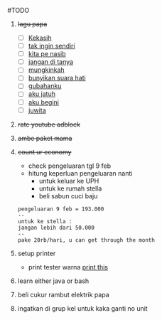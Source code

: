 #TODO

1. ~~lagu papa~~
    - [ ] [Kekasih](https://youtu.be/XrqiM-urPLE?si=mETutGYr1wMxnGKL)
    - [ ] [tak ingin sendiri](https://youtu.be/2PFFCHHoD5A?si=lFMFIqgLPIzrudVR)
    - [ ] [kita pe nasib](https://youtu.be/gBoPdZjnP5U?si=Qk-PwhdguF62HBwF)
    - [ ] [jangan di tanya](https://youtu.be/R8F5b0EaYr8?si=COHifn8i0lxOHnH5)
    - [ ] [mungkinkah](https://youtu.be/bCqsI_qtprY?si=7cYD2LBV5Y3chL3r)
    - [ ] [bunyikan suara hati](https://youtu.be/lN1YhpvROVg?si=lBgOQhEjQd-_gjx1)
    - [ ] [gubahanku](https://youtu.be/uXN8wjp5Fek?si=YGg0z7SsgJwhXIqH)
    - [ ] [aku jatuh](https://youtu.be/WpuH3pSymAY?si=hQ069dgaasD6pxhm)
    - [ ] [aku begini](https://youtu.be/WpuH3pSymAY?si=hQ069dgaasD6pxhm)
    - [ ] [juwita](https://youtu.be/7v0KChDftqU?si=mBzOIeohbUZMs6vv)

2. ~~rate youtube adblock~~
3. ~~ambe paket mama~~
4. ~~count ur economy~~
    - check pengeluaran tgl 9 feb
    - hitung keperluan pengeluaran nanti
        - untuk keluar ke UPH
        - untuk ke rumah stella
        - beli sabun cuci baju
    ```
    pengeluaran 9 feb = 193.000
    --
    untuk ke stella :
    jangan lebih dari 50.000
    --
    pake 20rb/hari, u can get through the month
    ``` 

 
5. setup printer
    - print tester warna [print this](https://printertesting.com/wp-content/uploads/2020/11/print-test-page-color.jpg)
6. learn either java or bash
7. beli cukur rambut elektrik papa
8. ingatkan di grup kel untuk kaka ganti no unit